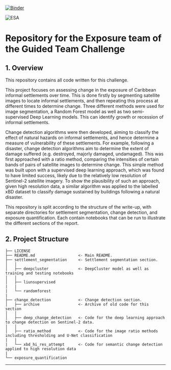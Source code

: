 [![Binder](https://mybinder.org/badge_logo.svg)](https://mybinder.org/v2/gh/ai4er-cdt/gtc-exposure/HEAD)

![ESA](https://www.google.com/url?sa=i&url=https%3A%2F%2Fbrand.esa.int%2Fassets%2Flogo%2F&psig=AOvVaw3c8-NFFHfkmZ1FqfZxHyZl&ust=1616859435252000&source=images&cd=vfe&ved=0CAIQjRxqFwoTCMD2j_Wkzu8CFQAAAAAdAAAAABAD)

# Repository for the Exposure team of the Guided Team Challenge

## 1. Overview

This repository contains all code written for this challenge.

This project focuses on assessing change in the exposure of Caribbean informal settlements over time. This is done firstly by segmenting satellite images to locate informal settlements, and then repeating this process at different times to determine change. Three different methods were used for image segmentation, a Random Forest model as well as two semi-supervised Deep Learning models. This can identify growth or recession of informal settlements. 

Change detection algorithms were then developed, aiming to classify the effect of natural hazards on informal settlements, and hence determine a measure of vulnerability of these settlements. For example, following a disaster, change detection algorithms aim to determine the extent of damage suffered (e.g. destroyed, majorly damaged, undamaged). This was first approached with a ratio method, comparing the intensities of certain bands of pairs of satellite images to determine change. This simple method was built upon with a supervised deep learning approach, which was found to have limited success, likely due to the relatively low resolution of Sentinel-2 satellite imagery. To show the plausibility of such an approach, given high resolution data, a similar algorithm was applied to the labelled xBD dataset to classify damage sustained by buildings following a natural disaster.

This repository is split according to the structure of the write-up, with separate directories for settlement segmentation, change detection, and exposure quantification. Each contain notebooks that can be run to illustrate the different sections of the report.

## 2. Project Structure
```
├── LICENSE
├── README.md                   <- Main README.
├── settlement_segmentation     <- Settlement segmentation section.
│   │
│   ├── deepcluster             <- DeepCluster model as well as training and testing notebooks
│   │
│   ├── liunsupervised          
|   |
|   └── randomforest            
|
├── change_detection            <- Change detection section.
│   ├── archive                 <- Archive of old code for this section
│   │
│   ├── deep_change_detection   <- Code for the deep learning approach to change detection on Sentinel-2 data.
│   │
│   ├── ratio_method            <- Code for the image ratio methods including thresholding and U-Net classification
|   |
|   └── xbd_hi_res_attempt      <- Code for semantic change detection applied to high resolution data
|
└── exposure_quantification

```

---
